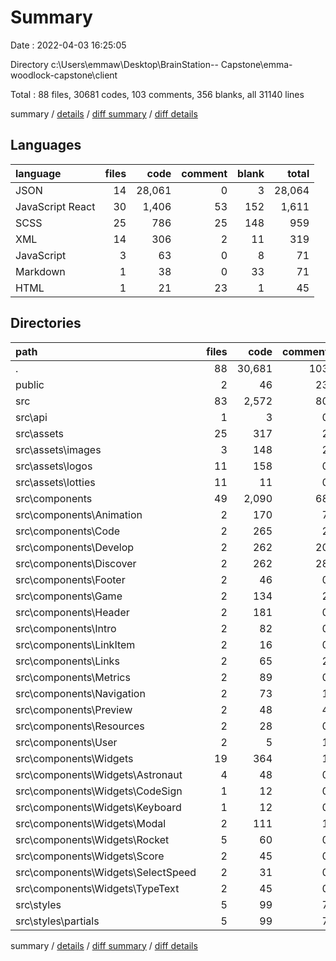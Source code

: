 # Summary

Date : 2022-04-03 16:25:05

Directory c:\Users\emmaw\Desktop\BrainStation\-- Capstone\emma-woodlock-capstone\client

Total : 88 files,  30681 codes, 103 comments, 356 blanks, all 31140 lines

summary / [details](details.md) / [diff summary](diff.md) / [diff details](diff-details.md)

## Languages
| language | files | code | comment | blank | total |
| :--- | ---: | ---: | ---: | ---: | ---: |
| JSON | 14 | 28,061 | 0 | 3 | 28,064 |
| JavaScript React | 30 | 1,406 | 53 | 152 | 1,611 |
| SCSS | 25 | 786 | 25 | 148 | 959 |
| XML | 14 | 306 | 2 | 11 | 319 |
| JavaScript | 3 | 63 | 0 | 8 | 71 |
| Markdown | 1 | 38 | 0 | 33 | 71 |
| HTML | 1 | 21 | 23 | 1 | 45 |

## Directories
| path | files | code | comment | blank | total |
| :--- | ---: | ---: | ---: | ---: | ---: |
| . | 88 | 30,681 | 103 | 356 | 31,140 |
| public | 2 | 46 | 23 | 2 | 71 |
| src | 83 | 2,572 | 80 | 319 | 2,971 |
| src\api | 1 | 3 | 0 | 3 | 6 |
| src\assets | 25 | 317 | 2 | 11 | 330 |
| src\assets\images | 3 | 148 | 2 | 2 | 152 |
| src\assets\logos | 11 | 158 | 0 | 9 | 167 |
| src\assets\lotties | 11 | 11 | 0 | 0 | 11 |
| src\components | 49 | 2,090 | 68 | 275 | 2,433 |
| src\components\Animation | 2 | 170 | 7 | 18 | 195 |
| src\components\Code | 2 | 265 | 2 | 27 | 294 |
| src\components\Develop | 2 | 262 | 20 | 25 | 307 |
| src\components\Discover | 2 | 262 | 28 | 28 | 318 |
| src\components\Footer | 2 | 46 | 0 | 7 | 53 |
| src\components\Game | 2 | 134 | 2 | 15 | 151 |
| src\components\Header | 2 | 181 | 0 | 23 | 204 |
| src\components\Intro | 2 | 82 | 0 | 11 | 93 |
| src\components\LinkItem | 2 | 16 | 0 | 4 | 20 |
| src\components\Links | 2 | 65 | 2 | 11 | 78 |
| src\components\Metrics | 2 | 89 | 0 | 9 | 98 |
| src\components\Navigation | 2 | 73 | 1 | 10 | 84 |
| src\components\Preview | 2 | 48 | 4 | 10 | 62 |
| src\components\Resources | 2 | 28 | 0 | 5 | 33 |
| src\components\User | 2 | 5 | 1 | 4 | 10 |
| src\components\Widgets | 19 | 364 | 1 | 68 | 433 |
| src\components\Widgets\Astronaut | 4 | 48 | 0 | 12 | 60 |
| src\components\Widgets\CodeSign | 1 | 12 | 0 | 3 | 15 |
| src\components\Widgets\Keyboard | 1 | 12 | 0 | 3 | 15 |
| src\components\Widgets\Modal | 2 | 111 | 1 | 12 | 124 |
| src\components\Widgets\Rocket | 5 | 60 | 0 | 16 | 76 |
| src\components\Widgets\Score | 2 | 45 | 0 | 8 | 53 |
| src\components\Widgets\SelectSpeed | 2 | 31 | 0 | 6 | 37 |
| src\components\Widgets\TypeText | 2 | 45 | 0 | 8 | 53 |
| src\styles | 5 | 99 | 7 | 24 | 130 |
| src\styles\partials | 5 | 99 | 7 | 24 | 130 |

summary / [details](details.md) / [diff summary](diff.md) / [diff details](diff-details.md)